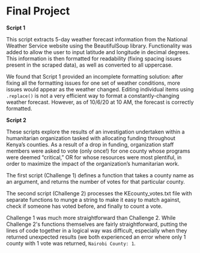 # Final Project

**Script 1**

This script extracts 5-day weather forecast information from the National Weather Service website using the BeautifulSoup library. Functionality was added to allow the user to input latitude and longitude in decimal degrees. This information is then formatted for readability (fixing spacing issues present in the scraped data), as well as converted to all uppercase.

We found that Script 1 provided an incomplete formatting solution: after fixing all the formatting issues for one set of weather conditions, more issues would appear as the weather changed. Editing individual items using  ```.replace()``` is not a very efficient way to format a constantly-changing weather forecast. However, as of 10/6/20 at 10 AM, the forecast is correctly formatted.

**Script 2**

These scripts explore the results of an investigation undertaken within a humanitarian organization tasked with allocating funding throughout Kenya’s counties. As a result of a drop in funding, organization staff members were asked to vote (only once!) for one county whose programs were deemed “critical,” OR for whose resources were most plentiful, in order to maximize the impact of the organization’s humanitarian work. 

The first script (Challenge 1) defines a function that takes a county name as an argument, and returns the number of votes for that particular county.

The second script (Challenge 2) processes the KEcounty_votes.txt file with separate functions to munge a string to make it easy to match against, check if someone has voted before, and finally to count a vote.

Challenge 1 was much more straightforward than Challenge 2. While Challenge 2's functions themselves are fairly straightforward, putting the lines of code together in a logical way was difficult, especially when they returned unexpected results (we both experienced an error where only 1 county with 1 vote was returned, ```Nairobi County: 1```.
